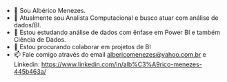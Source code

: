 - 👋 Sou Albérico Menezes.
- 👀 Atualmente sou Analista Computacional e busco atuar com análise de dados/BI.
- 🌱 Estou estudando análise de dados com ênfase em Power BI e também Ciência de Dados.
- 💞️ Estou procurando colaborar em projetos de BI 
- 📫 Fale comigo através do email albericomenezes@yahoo.com.br e Linkedin: https://www.linkedin.com/in/alb%C3%A9rico-menezes-445b463a/

<!---
alberico-menezes/alberico-menezes is a ✨ special ✨ repository because its `README.md` (this file) appears on your GitHub profile.
You can click the Preview link to take a look at your changes.
--->
